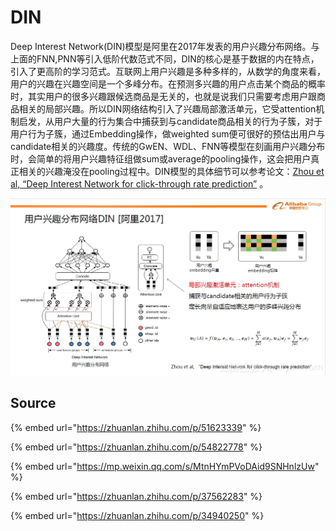 # DIN

Deep Interest Network\(DIN\)模型是阿里在2017年发表的用户兴趣分布网络。与上面的FNN,PNN等引入低阶代数范式不同，DIN的核心是基于数据的内在特点，引入了更高阶的学习范式。互联网上用户兴趣是多种多样的，从数学的角度来看，用户的兴趣在兴趣空间是一个多峰分布。在预测多兴趣的用户点击某个商品的概率时，其实用户的很多兴趣跟候选商品是无关的，也就是说我们只需要考虑用户跟商品相关的局部兴趣。所以DIN网络结构引入了兴趣局部激活单元，它受attention机制启发，从用户大量的行为集合中捕获到与candidate商品相关的行为子簇，对于用户行为子簇，通过Embedding操作，做weighted sum便可很好的预估出用户与candidate相关的兴趣度。传统的GwEN、WDL、FNN等模型在刻画用户兴趣分布时，会简单的将用户兴趣特征组做sum或average的pooling操作，这会把用户真正相关的兴趣淹没在pooling过程中。DIN模型的具体细节可以参考论文：[Zhou et al, “Deep Interest Network for click-through rate prediction”](https://arxiv.org/pdf/1706.06978.pdf) 。

![](../../../../../.gitbook/assets/v2-8c386a725488fd5013c37af0d052ffdd_r.jpg)

## Source

{% embed url="https://zhuanlan.zhihu.com/p/51623339" %}

{% embed url="https://zhuanlan.zhihu.com/p/54822778" %}

{% embed url="https://mp.weixin.qq.com/s/MtnHYmPVoDAid9SNHnlzUw" %}

{% embed url="https://zhuanlan.zhihu.com/p/37562283" %}

{% embed url="https://zhuanlan.zhihu.com/p/34940250" %}



